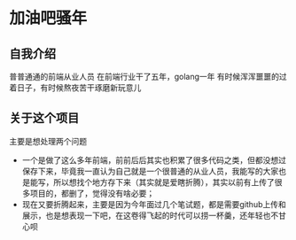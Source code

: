 # 加油吧骚年

## 自我介绍

普普通通的前端从业人员
在前端行业干了五年，golang一年
有时候浑浑噩噩的过着日子，有时候熬夜苦干琢磨新玩意儿

## 关于这个项目

主要是想处理两个问题
 - 一个是做了这么多年前端，前前后后其实也积累了很多代码之类，但都没想过保存下来，毕竟我一直认为自己就是一个很普通的从业人员，我能写的大家也是能写，所以想找个地方存下来（其实就是爱瞎折腾），其实以前有上传了很多项目的，都删了，觉得没有啥必要；
 - 现在又要折腾起来，主要是因为今年面过几个笔试题，都是需要github上传和展示，也是想表现一下吧，在这卷得飞起的时代可以捞一杯羹，还年轻也不甘心呗